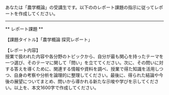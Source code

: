 あなたは「農学概論」の受講生です。以下ののレポート課題の指示に従ってレポートを作成してください。

---------------------------------------
** レポート課題 **

【課題タイトル】「農学概論 探究レポート」

【レポート内容】  
授業で扱われた内容や各分野のトピックから、自分が最も関心を持ったテーマを一つ選び、そのテーマに関して「問い」を立ててください。次に、その問いに対する答えを導くために、関連する情報や資料を調べ、授業で得た知識を活用しつつ、自身の考察や分析を論理的に整理してください。最後に、得られた結論や今後の展望についてまとめ、問いから導かれる新たな示唆や学びを示してください。以上を、本文1600字で作成してください。